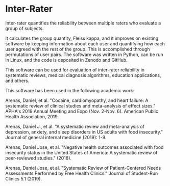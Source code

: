 # Inter-Rater
Inter-rater quantifies the reliability between multiple raters who evaluate a group of subjects.  

It calculates the group quantity, Fleiss kappa, and it improves on existing software by keeping information about each user and quantifying how each user agreed with the rest of the group. This is accomplished through permutations of user pairs. The software was written in Python, can be run in Linux, and the code is deposited in Zenodo and GitHub.  

This software can be used for evaluation of inter-rater reliability in systematic reviews, medical diagnosis algorithms, education applications, and others.

This software has been used in the following academic work:

Arenas, Daniel, et al. "Cocaine, cardiomyopathy, and heart failure: A systematic review of clinical studies and meta-analysis of effect sizes." APHA's 2019 Annual Meeting and Expo (Nov. 2-Nov. 6). American Public Health Association, 2019.

Arenas, Daniel J., et al. "A systematic review and meta-analysis of depression, anxiety, and sleep disorders in US adults with food insecurity." Journal of general internal medicine (2019): 1-9.

Arenas, Daniel Jose, et al. "Negative health outcomes associated with food insecurity status in the United States of America: A systematic review of peer-reviewed studies." (2018).

Arenas, Daniel Jose, et al. "Systematic Review of Patient-Centered Needs Assessments Performed by Free Health Clinics." Journal of Student-Run Clinics 5.1 (2019).

